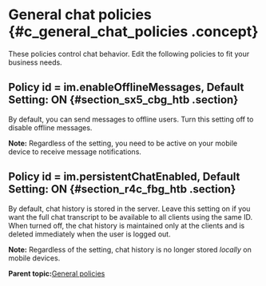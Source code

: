 # **General chat policies** {#c_general_chat_policies .concept}

These policies control chat behavior. Edit the following policies to fit your business needs.

## Policy id = im.enableOfflineMessages, Default Setting: ON {#section_sx5_cbg_htb .section}

By default, you can send messages to offline users. Turn this setting off to disable offline messages.

**Note:** Regardless of the setting, you need to be active on your mobile device to receive message notifications.

## Policy id = im.persistentChatEnabled, Default Setting: ON {#section_r4c_fbg_htb .section}

By default, chat history is stored in the server. Leave this setting on if you want the full chat transcript to be available to all clients using the same ID. When turned off, the chat history is maintained only at the clients and is deleted immediately when the user is logged out.

**Note:** Regardless of the setting, chat history is no longer stored *locally* on mobile devices.

**Parent topic:**[General policies](c_general_policies.md)

